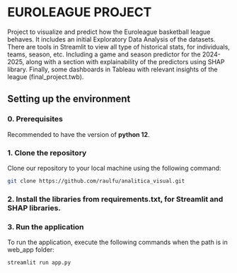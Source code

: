 # EUROLEAGUE PROJECT

Project to visualize and predict how the Euroleague basketball league behaves. It includes an initial Exploratory Data Analysis of the datasets. There are tools in Streamlit to view all type of historical stats, for individuals, teams, season, etc. Including a game and season predictor for the 2024-2025, along with a section with explainability of the predictors using SHAP library. Finally, some dashboards in Tableau with relevant insights of the league (final_project.twb).

## Setting up the environment

### 0. Prerequisites

Recommended to have the version of **python 12**.

### 1. Clone the repository
Clone our repository to your local machine using the following command:
```bash
git clone https://github.com/raulfu/analitica_visual.git
```

### 2. Install the libraries from requirements.txt, for Streamlit and SHAP libraries. 

### 3. Run the application
To run the application, execute the following commands when the path is in web_app folder:
```bash
streamlit run app.py
```

